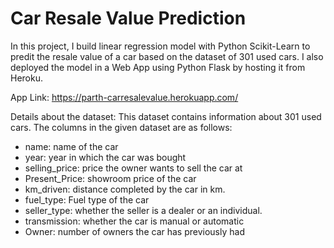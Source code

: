 # Car Resale Value Prediction
In this project, I build linear regression model with Python Scikit-Learn to predit the resale value of a car based on the dataset of 301 used cars. I also deployed the model in a Web App using Python Flask by hosting it from Heroku.

App Link: https://parth-carresalevalue.herokuapp.com/

Details about the dataset:
This dataset contains information about 301 used cars.
The columns in the given dataset are as follows:
- name: name of the car
- year: year in which the car was bought
- selling_price: price the owner wants to sell the car at
- Present_Price: showroom price of the car
- km_driven:  distance completed by the car in km.
- fuel_type: Fuel type of the car
- seller_type: whether the seller is a dealer or an individual.
- transmission: whether the car is manual or automatic
- Owner: number of owners the car has previously had
